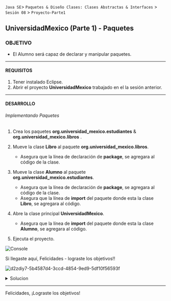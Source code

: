 
`Java SE`> `Paquetes & Diseño Clases: Clases Abstractas & Interfaces` > `Sesión 08` > `Proyecto-Parte1`

## UniversidadMexico (Parte 1) - Paquetes

### OBJETIVO

- El Alumno será capaz de declarar y manipular paquetes.

<hr>

#### REQUISITOS

1. Tener instalado Eclipse.
3. Abrir el proyecto <b>UniversidadMexico</b> trabajado en el la sesión anterior.

<hr>

#### DESARROLLO
   
###### Implementando Paquetes

1. Crea los paquetes <b>org.universidad_mexico.estudiantes</b> & <b>org.universidad_mexico.libros</b> .
2. Mueve la clase <b>Libro</b> al paquete <b>org.universidad_mexico.libros</b>. 
   - Asegura que la línea de declaración de <b>package</b>, se agregara al código de la clase.
3. Mueve la clase <b>Alumno</b> al paquete <b>org.universidad_mexico.estudiantes</b>. 
   - Asegura que la línea de declaración de <b>package</b>, se agregara al código de la clase.
   - Asegura que la línea de <b>import</b> del paquete donde esta la clase <b>Libro</b>, se agregara al código.
4. Abre la clase principal <b>UniversidadMexico</b>.
   - Asegura que la línea de <b>import</b> del paquete donde esta la clase <b>Alumno</b>, se agregara al código.
   
5. Ejecuta el proyecto.

![Console](https://user-images.githubusercontent.com/56565204/67881593-5ff86280-fb06-11e9-84ae-319e67b8146c.png)

Si llegaste aquí, Felicidades - lograste los objetivos!!

![d2zdiy7-5b4587d4-3ccd-4854-9ed9-5df10f56593f](https://user-images.githubusercontent.com/56565204/67228451-e625f200-f3fe-11e9-99ce-ad733b945ebd.png)

<details>
	<summary>Solucion</summary>
	<p> 1. Crear paquetes en el proyecto<b>org.universidad_mexico.estudiantes</b> & <b>org.universidad_mexico.libros</b>
	<p> 2. Moviendo las clases a los paquetes adecuados. 
          <b>Libro</b> al paquete <b>org.universidad_mexico.libros</b>
          <b>Libro</b> al paquete <b>org.universidad_mexico.libros</b>
	<p> 4. Ejecuta el proyecto</p>
</details> 

<hr>

Felicidades, ¡Lograste los objetivos!
